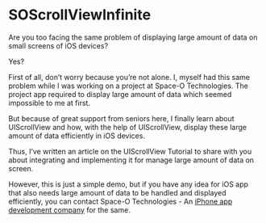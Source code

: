# SOScrollViewInfinite

Are you too facing the same problem of displaying large amount of data on small screens of iOS devices?

Yes?

First of all, don’t worry because you’re not alone. I, myself had this same problem while I was working on a project at Space-O Technologies. The project app required to display large amount of data which seemed impossible to me at first.

But because of great support from seniors here, I finally learn about UIScrollView and how, with the help of UIScrollView, display these large amount of data efficiently in iOS devices.

Thus, I’ve written an article on the UIScrollView Tutorial to share with you about integrating and implementing it for manage large amount of data on screen.

However, this is just a simple demo, but if you have any idea for iOS app that also needs large amount of data to be handled and displayed efficiently, you can contact Space-O Technologies - An [iPhone app development company](https://www.spaceotechnologies.com/iphone-app-development/) for the same.
